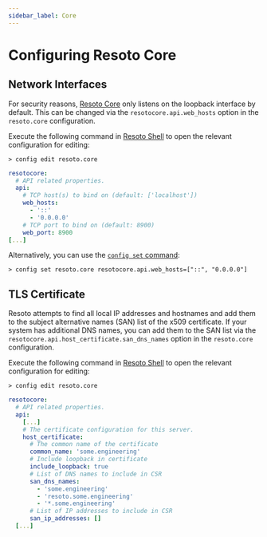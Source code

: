 ```yaml
---
sidebar_label: Core
---
```


# Configuring Resoto Core

## Network Interfaces

For security reasons, [Resoto Core](../../concepts/components/core.md) only listens on the loopback interface by default. This can be changed via the `resotocore.api.web_hosts` option in the `resoto.core` configuration.

Execute the following command in [Resoto Shell](../../concepts/components/shell.md) to open the relevant configuration for editing:

```
> config edit resoto.core
```

```yaml title="Configuration to listen on all IPv6 and IPv4 interfaces"
resotocore:
  # API related properties.
  api:
    # TCP host(s) to bind on (default: ['localhost'])
    web_hosts:
      - '::'
      - '0.0.0.0'
    # TCP port to bind on (default: 8900)
    web_port: 8900
[...]
```

Alternatively, you can use the [`config set` command](../../reference/cli/configs/set.md):

```
> config set resoto.core resotocore.api.web_hosts=["::", "0.0.0.0"]
```

## TLS Certificate

Resoto attempts to find all local IP addresses and hostnames and add them to the subject alternative names (SAN) list of the x509 certificate. If your system has additional DNS names, you can add them to the SAN list via the `resotocore.api.host_certificate.san_dns_names` option in the `resoto.core` configuration.

Execute the following command in [Resoto Shell](../../concepts/components/shell.md) to open the relevant configuration for editing:

```
> config edit resoto.core
```

```yaml title="Configuration with additional DNS names on SAN list"
resotocore:
  # API related properties.
  api:
    [...]
    # The certificate configuration for this server.
    host_certificate:
      # The common name of the certificate
      common_name: 'some.engineering'
      # Include loopback in certificate
      include_loopback: true
      # List of DNS names to include in CSR
      san_dns_names:
        - 'some.engineering'
        - 'resoto.some.engineering'
        - '*.some.engineering'
      # List of IP addresses to include in CSR
      san_ip_addresses: []
  [...]
```
